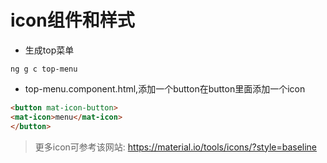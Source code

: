# icon组件和样式

* 生成top菜单

```
ng g c top-menu
```


* top-menu.component.html,添加一个button在button里面添加一个icon

```html
<button mat-icon-button>
<mat-icon>menu</mat-icon>
</button>
```

> 更多icon可参考该网站: https://material.io/tools/icons/?style=baseline
